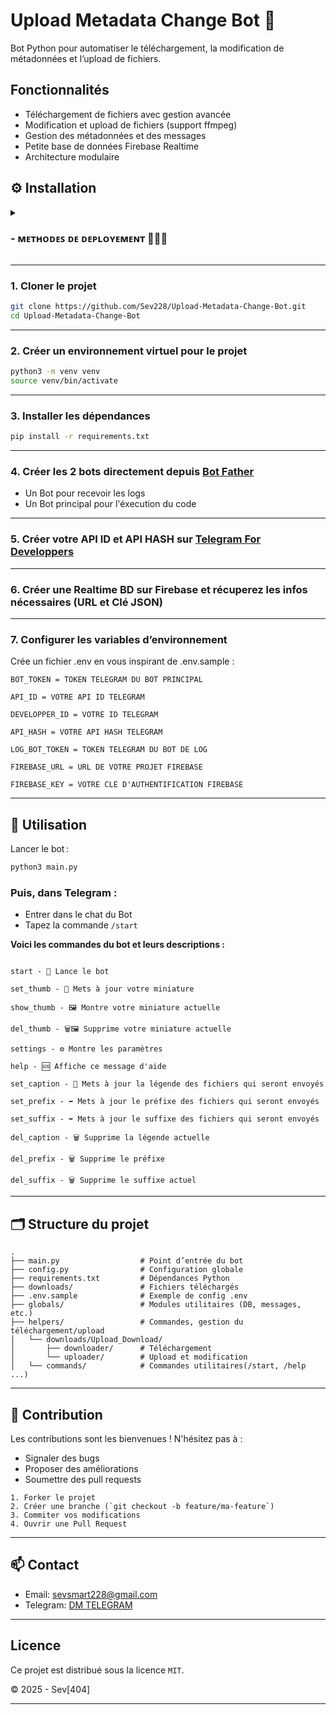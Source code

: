 # Upload Metadata Change Bot 🤖

Bot Python pour automatiser le téléchargement, la modification de métadonnées et l’upload de fichiers.

## Fonctionnalités

- Téléchargement de fichiers avec gestion avancée
- Modification et upload de fichiers (support ffmpeg)
- Gestion des métadonnées et des messages
- Petite base de données Firebase Realtime
- Architecture modulaire

## ⚙️ Installation
<details>
<summary><h3>
- <b> ᴍᴇᴛʜᴏᴅᴇꜱ ᴅᴇ ᴅᴇᴘʟᴏʏᴇᴍᴇɴᴛ 👨🏾‍💻 </b>
</h3>
</summary>
<h3 align="center">
    ─「 ᴅᴇᴘʟᴏʏᴇʀ ꜱᴜʀ ʜᴇʀᴏᴋᴜ 」─
</h3>

<p align="center"><a href="https://heroku.com/deploy">
  <img src="https://www.herokucdn.com/deploy/button.svg" alt="Deploy On Heroku"></a>
</p>
<h3 align="center">
    ─「 ᴅᴇᴘʟᴏʏᴇʀ ꜱᴜʀ ʜᴇʀᴏᴋᴜ 」─
</h3>
<p align="center"><a href="https://app.koyeb.com/deploy">
  <img src="https://www.koyeb.com/static/images/deploy/button.svg" alt="Deploy On Koyeb"></a>
</p>
<h3 align="center">
    ─「 ᴅᴇᴘʟᴏʏᴇʀ ꜱᴜʀ ᴋᴏʏᴇʙ 」─
</h3>
<p align="center"> <a href="https://railway.app/deploy"><img height="45px" src="https://railway.app/button.svg"></a>
</p>
<h3 align="center">
    ─「 ᴅᴇᴘʟᴏʏᴇʀ ꜱᴜʀ ʀᴇɴᴅᴇʀ 」─
</h3>
<p align="center"><a href="https://render.com/deploy">
<img src="https://render.com/images/deploy-to-render-button.svg" alt="Deploy to Render"></a>
</p>
<h3 align="center">
    ─「 ᴅᴇᴘʟᴏʏᴇʀ ꜱᴜʀ ᴠᴘꜱ 」─
</h3>
</details>

---

### 1. Cloner le projet

```bash
git clone https://github.com/Sev228/Upload-Metadata-Change-Bot.git
cd Upload-Metadata-Change-Bot
```
---
### 2. Créer un environnement virtuel pour le projet
```bash
python3 -m venv venv
source venv/bin/activate
```
---
### 3. Installer les dépendances
```bash
pip install -r requirements.txt
```
---
### 4. Créer les 2 bots directement depuis [Bot Father](https://telegram.me/BotFather/)
- Un Bot pour recevoir les logs
- Un Bot principal pour l'éxecution du code

---
### 5. Créer votre API ID et API HASH sur [Telegram For Developpers](https://core.telegram.org/api/obtaining_api_id)

---
### 6. Créer une Realtime BD sur Firebase et récuperez les infos nécessaires (URL et Clé JSON)

---
### 7. Configurer les variables d’environnement

Crée un fichier .env en vous inspirant de .env.sample :
```
BOT_TOKEN = TOKEN TELEGRAM DU BOT PRINCIPAL

API_ID = VOTRE API ID TELEGRAM

DEVELOPPER_ID = VOTRE ID TELEGRAM

API_HASH = VOTRE API HASH TELEGRAM

LOG_BOT_TOKEN = TOKEN TELEGRAM DU BOT DE LOG

FIREBASE_URL = URL DE VOTRE PROJET FIREBASE

FIREBASE_KEY = VOTRE CLE D'AUTHENTIFICATION FIREBASE
```
---
## 🚀 Utilisation

Lancer le bot :

```bash
python3 main.py
```
### Puis, dans Telegram :

* Entrer dans le chat du Bot
* Tapez la commande `/start`

<b>Voici les commandes du bot et leurs descriptions : </b>
```

start - 🚀 Lance le bot

set_thumb - 📸 Mets à jour votre miniature

show_thumb - 🖼 Montre votre miniature actuelle

del_thumb - 🗑🖼 Supprime votre miniature actuelle

settings - ⚙️ Montre les paramètres 

help - 🆘 Affiche ce message d'aide

set_caption - 📜 Mets à jour la légende des fichiers qui seront envoyés

set_prefix - ⬅️ Mets à jour le préfixe des fichiers qui seront envoyés

set_suffix - ➡️ Mets à jour le suffixe des fichiers qui seront envoyés

del_caption - 🗑 Supprime la légende actuelle

del_prefix - 🗑 Supprime le préfixe

del_suffix - 🗑 Supprime le suffixe actuel
```
---

## 🗂️ Structure du projet

```
.
├── main.py                  # Point d’entrée du bot
├── config.py                # Configuration globale
├── requirements.txt         # Dépendances Python
├── downloads/               # Fichiers téléchargés
├── .env.sample              # Exemple de config .env
├── globals/                 # Modules utilitaires (DB, messages, etc.)
├── helpers/                 # Commandes, gestion du téléchargement/upload
│   └── downloads/Upload_Download/
│       ├── downloader/      # Téléchargement
│       └── uploader/        # Upload et modification
│   └── commands/            # Commandes utilitaires(/start, /help ...)

```
---
## 🤝 Contribution

Les contributions sont les bienvenues ! N'hésitez pas à :

- Signaler des bugs
- Proposer des améliorations
- Soumettre des pull requests

```
1. Forker le projet
2. Créer une branche (`git checkout -b feature/ma-feature`)
3. Commiter vos modifications
4. Ouvrir une Pull Request
```
---
## 📫 Contact
- Email: [sevsmart228@gmail.com](mailto:sevsmart228@gmail.com)
- Telegram: [DM TELEGRAM](https://t.me/AKAZARSIS)
---
## Licence

Ce projet est distribué sous la licence `MIT`.

© 2025 - Sev[404] 

---